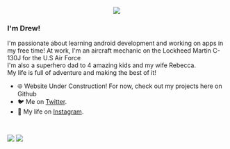 <p align="center">
  <img src="https://readme-typing-svg.herokuapp.com/?lines=Hey+There!;Welcome+to+my+Github+Page!&font=Fira%20Code&center=true&width=380&height=50">  
</p>

### I'm Drew!

I'm passionate about learning android development and working on apps in my free time!
At work, I'm an aircraft mechanic on the Lockheed Martin C-130J for the U.S Air Force <br />
I'm also a superhero dad to 4 amazing kids and my wife Rebecca. <br />
My life is full of adventure and making the best of it!

- 🌐 Website Under Construction! For now, check out my projects here on Github
- 🐦 Me on [Twitter](https://twitter.com/coding_drew).
- 🧍 My life on [Instagram](https://www.instagram.com/drewstephensdesigns).

<br />
<p align = "start">
  <img src = "https://github-readme-stats.vercel.app/api?username=drewstephenscoding&show_icons=true&theme=radical&line_height=27">
  <img src = "https://github-readme-stats.vercel.app/api/top-langs/?username=drewstephenscoding&hide=css,java,html&theme=radical">
</p>
